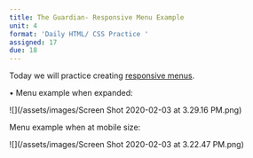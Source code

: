 ```yaml
---
title: The Guardian- Responsive Menu Example
unit: 4
format: 'Daily HTML/ CSS Practice '
assigned: 17
due: 18
---
```

Today we will practice creating [responsive menus](https://drive.google.com/drive/folders/1WR3vxO9BU1glbIhwoMsH_D2GHIABVtgt). 

• Menu example when expanded:

![](/assets/images/Screen Shot 2020-02-03 at 3.29.16 PM.png)

Menu example when at mobile size:

![](/assets/images/Screen Shot 2020-02-03 at 3.22.47 PM.png)

